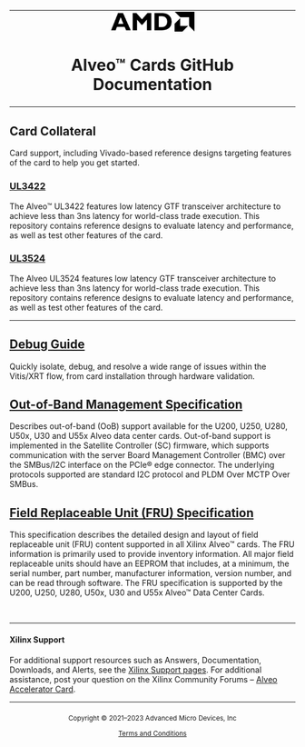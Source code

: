 <table width="100%">
  <tr width="100%">
    <td align="center"><img src="https://raw.githubusercontent.com/Xilinx/Image-Collateral/main/xilinx-logo.png" width="30%"/><h1>Alveo™ Cards GitHub Documentation</h1>
    </td>
 </tr>
 </table>

## Card Collateral

Card support, including Vivado-based reference designs targeting features of the card to help you get started.

### [UL3422](https://xilinx.github.io/Alveo-Cards/cards/ul3422.html)

The Alveo™ UL3422 features low latency GTF transceiver architecture to achieve less than 3ns latency for world-class trade execution. This repository contains reference designs to evaluate latency and performance, as well as test other features of the card.


### [UL3524](https://xilinx.github.io/Alveo-Cards/cards/ul3524.html)

The Alveo UL3524 features low latency GTF transceiver architecture to achieve less than 3ns latency for world-class trade execution. This repository contains reference designs to evaluate latency and performance, as well as test other features of the card.

<hr/>


## [Debug Guide](https://xilinx.github.io/Alveo-Cards/master/debugging/README.html)


Quickly isolate, debug, and resolve a wide range of issues within the Vitis/XRT flow, from card installation through hardware validation.




## [Out-of-Band Management Specification](https://xilinx.github.io/Alveo-Cards/master/management-specification/index.html)



Describes out-of-band (OoB) support available for the U200, U250, U280, U50x, U30 and U55x Alveo data center cards. Out-of-band support is implemented in the Satellite Controller (SC) firmware, which supports communication with the server Board Management Controller (BMC) over the SMBus/I2C interface on the PCIe® edge connector. The underlying protocols supported are standard I2C protocol and PLDM Over MCTP Over SMBus.



## [Field Replaceable Unit (FRU) Specification](https://xilinx.github.io/Alveo-Cards/master/FRU/index.html)



This specification describes the detailed design and layout of field replaceable unit (FRU) content supported in all Xilinx Alveo™ cards. The FRU information is primarily used to provide inventory information. All major field replaceable units should have an EEPROM that includes, at a minimum, the serial number, part number, manufacturer information, version number, and can be read through software. The FRU specification is supported by the U200, U250, U280, U50x, U30 and U55x Alveo™ Data Center Cards.



<br/>
<hr/>

#### Xilinx Support

For additional support resources such as Answers, Documentation, Downloads, and Alerts, see the [Xilinx Support pages](http://www.xilinx.com/support). For additional assistance, post your question on the Xilinx Community Forums – [Alveo Accelerator Card](https://forums.xilinx.com/t5/Alveo-Accelerator-Cards/bd-p/alveo).


<hr/>

<p class="sphinxhide" align="center"><sub>Copyright © 2021–2023 Advanced Micro Devices, Inc</sub></p>

<p class="sphinxhide" align="center"><sup><a href="https://www.amd.com/en/corporate/copyright">Terms and Conditions</a></sup></p>
